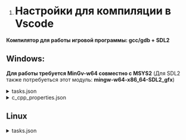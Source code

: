 1. # Настройки для компиляции в Vscode

**Компилятор для работы игровой программы: gcc/gdb + SDL2**

## Windows: 
**Для работы требуется MinGv-w64 совместно с MSYS2**
(Для SDL2 также потребуеться этот модуль: **mingw-w64-x86_64-SDL2_gfx**)
<details>
  <summary>tasks.json</summary>

    {
        "version": "2.0.0",
        "tasks": [
        {
            "label": "Build Tamagotchi Game",
            "type": "shell",
            "command": "C:\\msys64\\mingw64\\bin\\gcc.exe",
            "args": [
            "-fdiagnostics-color=always",
            "-g",
            "src/main.c",
            "src/graphics.c",
            "src/scene_manager.c",
            "src/title_scene.c",
            "src/menu_pet.c",
            "src/menu_scene.c",
            "src/game_scene.c",
            "src/ui.c",
            "src/pet.c",
            "src/animation.c",
            "src/dead_scene.c",
            "src/notify.c",
            "-o",
            "${workspaceFolder}\\game.exe",
            "-I", "${workspaceFolder}\\include",
            "-I", "C:\\msys64\\mingw64\\include\\SDL2",
            "-L", "C:\\msys64\\mingw64\\lib",
            "-lmingw32",
            "-lSDL2main",
            "-lSDL2",
            "-lSDL2_image",   
            "-lSDL2_gfx",  
            "-lpng16", 
            "-lz", 
            "-ljpeg"     
            ],
            "options": {
            "cwd": "${workspaceFolder}"
            },
            "problemMatcher": ["$gcc"],
            "group": {
            "kind": "build",
            "isDefault": true
            }
        }
        ]
    }            
</details>

<details>
  <summary>c_cpp_properties.json</summary>

    {
        "configurations": [
        {
            "name": "Win32",
            "includePath": [
                "${workspaceFolder}/**",
                "C:/msys64/mingw64/include",
                "C:/msys64/mingw64/include/SDL2"                
            ],
            "defines": [
                "_DEBUG",
                "UNICODE",
                "_UNICODE"
            ],
            "windowsSdkVersion": "10.0.19041.0",
            "compilerPath": "cl.exe",
            "cStandard": "c17",
            "cppStandard": "c++17",
            "intelliSenseMode": "windows-msvc-x64"
        }
    ],
        "version": 4
    }
</details>

## Linux

<details>
  <summary>tasks.json</summary>
  
    {
        "version": "2.0.0",
        "tasks": [
          {
            "label": "Build with Bear + clangd",
            "type": "shell",
            "command": "bash",
            "args": [
              "-lc",
              "bear -- clang -fdiagnostics-color=always -g \
              $(pkg-config --cflags libnotify glib-2.0 sdl2 SDL2_image SDL2_gfx SDL2_ttf) \
              src/main.c src/graphics.c src/scene_manager.c src/menu_scene.c \
              src/game_scene.c src/menu_pet.c src/dead_scene.c src/title_scene.c \
              src/ui.c src/pet.c src/animation.c src/notify.c\
              -o ${workspaceFolder}/game \
              -I${workspaceFolder}/include \
              $(pkg-config --libs libnotify glib-2.0 sdl2 SDL2_image SDL2_gfx SDL2_ttf)"
            ],
            "options": {
              "cwd": "${workspaceFolder}"
            },
            "group": {
              "kind": "build",
              "isDefault": true
            }
          }
        ]
    }
</details>
